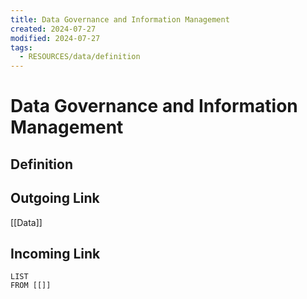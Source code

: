 ```yaml
---
title: Data Governance and Information Management
created: 2024-07-27
modified: 2024-07-27
tags:
  - RESOURCES/data/definition
---
```

# Data Governance and Information Management
## Definition

## Outgoing Link
[[Data]]
## Incoming Link
```dataview
LIST
FROM [[]]
```
